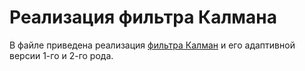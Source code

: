# Реализация фильтра Калмана

В файле приведена реализация [фильтра Калман](https://ru.wikipedia.org/wiki/%D0%A4%D0%B8%D0%BB%D1%8C%D1%82%D1%80_%D0%9A%D0%B0%D0%BB%D0%BC%D0%B0%D0%BD%D0%B0) и его адаптивной версии 1-го и 2-го рода.
